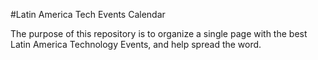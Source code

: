 #Latin America Tech Events Calendar

The purpose of this repository is to organize a single page with the best Latin America Technology Events, and help spread the word.
